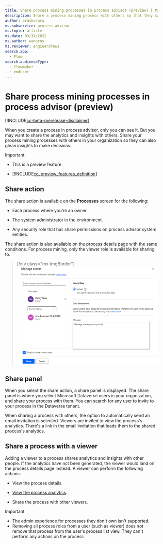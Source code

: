 ```yaml
---
title: Share process mining processes in process advisor (preview) | Microsoft Docs
description: Share a process mining process with others so that they can glean insights to make decisions.
author: arashurara 
ms.subservice: process-advisor
ms.topic: article
ms.date: 03/31/2022
ms.author: wangroy
ms.reviewer: angieandrews
search.app: 
  - Flow
search.audienceType: 
  - flowmaker
  - enduser
---
```


# Share process mining processes in process advisor (preview) <!--- Note from Sweeny: This topic title has too many instances of the word "process". Can it be modified? --->

[!INCLUDE[cc-beta-prerelease-disclaimer](./includes/cc-beta-prerelease-disclaimer.md)]

When you create a process in process advisor, only you can see it. But you may want to share the analytics and insights with others. Share your process mining processes with others in your organization so they can also glean insights to make decisions.  <!--- Note from Sweeny: Can we add a sentence on how we can share a process mining process? This would complete the introductory paragraph and lead the reader forward. --->

> [!IMPORTANT]
> - This is a preview feature.
>
> - [!INCLUDE[cc_preview_features_definition](includes/cc-preview-features-definition.md)]

## Share action

The share action is available on the **Processes** screen for the following: <!--- Note from Sweeny: Added a colon here to introduce the list. --->

- Each process where you're an owner.

- The system administrator in the environment.

- Any security role that has share permissions on process advisor system entities.

The share action is also available on the process details page with the same conditions. For process mining, only the viewer role is available for sharing to. <!--- Note from Sweeny: It seems the preposition use may be incorrect here at the end of the sentence. It makes the sentence look incomplete. Please rephrase. --->

> [!div class="mx-imgBorder"]
> ![!Manage viewer access.](media/process-mining-share/manage-viewer-access.png "Manage viewer access")

## Share panel

When you select the share action, a share panel is displayed. The share panel is where you select Microsoft Dataverse users in your organization, and share your process with them. You can search for any user to invite to your process in the Dataverse tenant.  

When sharing a process with others, the option to automatically send an email invitation is selected. Viewers are invited to view the process's analytics. There's a link in the email invitation that leads them to the shared process's analytics.  <!--- Note from Sweeny: Can we add a screenshot of the
Share Panel here for more clarity? --->

## Share a process with a viewer

  Adding a viewer to a process shares analytics and insights with other people. <!--- Note from Sweeny: This sentence sounds incorrect. Please check. --->
  If the analytics have not been generated, the viewer would land on the process details page instead. A viewer can perform the following actions:  <!--- Note from Sweeny: Added a colon here to introduce the list. --->  

- View the process details.

- [View the process analytics](process-mining-visualize.md).

- Share the process with other viewers.

>[!IMPORTANT]
>
>- The admin experience for processes they don't own isn't supported.
>- Removing all process roles from a user (such as viewer) does not remove that process from the user's process list view. They can't perform any actions on the process.
